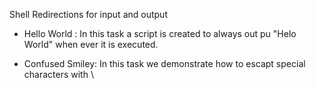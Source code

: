 Shell Redirections for input and output

- Hello World : In this task a script is created to always out pu "Helo World" when ever it is executed.

- Confused Smiley: In this task we demonstrate how to escapt special characters with \ 

